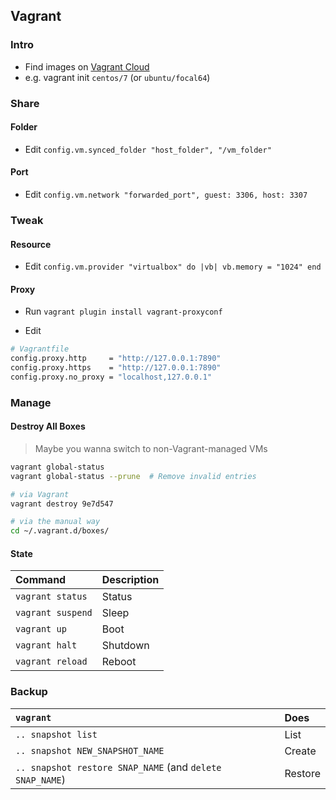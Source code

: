 
## Vagrant

### Intro

- Find images on [Vagrant Cloud](https://app.vagrantup.com/boxes/search)
- e.g. vagrant init `centos/7` (or `ubuntu/focal64`)

### Share

#### Folder

- Edit `config.vm.synced_folder "host_folder", "/vm_folder"`

#### Port

- Edit `config.vm.network "forwarded_port", guest: 3306, host: 3307`

### Tweak

#### Resource

- Edit `config.vm.provider "virtualbox" do |vb| vb.memory = "1024" end`

#### Proxy

- Run `vagrant plugin install vagrant-proxyconf`

- Edit

```sh
# Vagrantfile
config.proxy.http     = "http://127.0.0.1:7890"
config.proxy.https    = "http://127.0.0.1:7890"
config.proxy.no_proxy = "localhost,127.0.0.1"
```

### Manage

#### Destroy All Boxes

> Maybe you wanna switch to non-Vagrant-managed VMs

```sh
vagrant global-status
vagrant global-status --prune  # Remove invalid entries

# via Vagrant
vagrant destroy 9e7d547

# via the manual way
cd ~/.vagrant.d/boxes/
```

#### State

| Command | Description |
| :----- | :-----|
| `vagrant status` | Status |
| `vagrant suspend` | Sleep |
| `vagrant up` | Boot |
| `vagrant halt` | Shutdown |
| `vagrant reload` | Reboot |

### Backup

| `vagrant` | Does |
| :----- | :-----|
| `.. snapshot list` | List |
| `.. snapshot NEW_SNAPSHOT_NAME` | Create |
| `.. snapshot restore SNAP_NAME` (and `delete SNAP_NAME`) | Restore |

